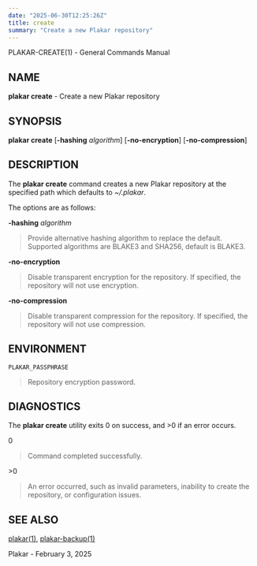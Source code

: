 ```yaml
---
date: "2025-06-30T12:25:26Z"
title: create
summary: "Create a new Plakar repository"
---
```

PLAKAR-CREATE(1) - General Commands Manual

## NAME

**plakar create** - Create a new Plakar repository

## SYNOPSIS

**plakar create**
\[**-hashing**&nbsp;*algorithm*]
\[**-no-encryption**]
\[**-no-compression**]

## DESCRIPTION

The
**plakar create**
command creates a new Plakar repository at the specified path which defaults to
*~/.plakar*.

The options are as follows:

**-hashing** *algorithm*

> Provide alternative hashing algorithm to replace the default.
> Supported algorithms are BLAKE3 and SHA256, default is BLAKE3.

**-no-encryption**

> Disable transparent encryption for the repository.
> If specified, the repository will not use encryption.

**-no-compression**

> Disable transparent compression for the repository.
> If specified, the repository will not use compression.

## ENVIRONMENT

`PLAKAR_PASSPHRASE`

> Repository encryption password.

## DIAGNOSTICS

The **plakar create** utility exits&#160;0 on success, and&#160;&gt;0 if an error occurs.

0

> Command completed successfully.

&gt;0

> An error occurred, such as invalid parameters, inability to create the
> repository, or configuration issues.

## SEE ALSO

[plakar(1)](../plakar/),
[plakar-backup(1)](../backup/)

Plakar - February 3, 2025
